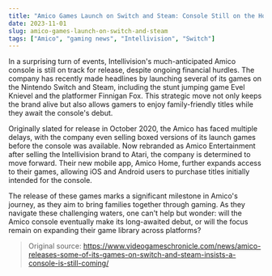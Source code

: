 ```yaml
---
title: "Amico Games Launch on Switch and Steam: Console Still on the Horizon"
date: 2023-11-01
slug: amico-games-launch-on-switch-and-steam
tags: ["Amico", "gaming news", "Intellivision", "Switch"]
---
```


In a surprising turn of events, Intellivision's much-anticipated Amico console is still on track for release, despite ongoing financial hurdles. The company has recently made headlines by launching several of its games on the Nintendo Switch and Steam, including the stunt jumping game Evel Knievel and the platformer Finnigan Fox. This strategic move not only keeps the brand alive but also allows gamers to enjoy family-friendly titles while they await the console's debut.

Originally slated for release in October 2020, the Amico has faced multiple delays, with the company even selling boxed versions of its launch games before the console was available. Now rebranded as Amico Entertainment after selling the Intellivision brand to Atari, the company is determined to move forward. Their new mobile app, Amico Home, further expands access to their games, allowing iOS and Android users to purchase titles initially intended for the console.

The release of these games marks a significant milestone in Amico's journey, as they aim to bring families together through gaming. As they navigate these challenging waters, one can't help but wonder: will the Amico console eventually make its long-awaited debut, or will the focus remain on expanding their game library across platforms?

> Original source: https://www.videogameschronicle.com/news/amico-releases-some-of-its-games-on-switch-and-steam-insists-a-console-is-still-coming/